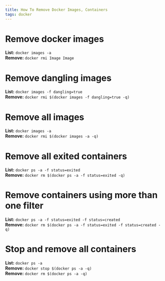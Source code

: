 ```yaml
---
title: How To Remove Docker Images, Containers
tags: docker
---
```


# Remove docker images
**List:** `docker images -a`  
**Remove:** `docker rmi Image Image`

# Remove dangling images
**List:** `docker images -f dangling=true`  
**Remove:** `docker rmi $(docker images -f dangling=true -q)`

# Remove all images
**List:** `docker images -a`  
**Remove:** `docker rmi $(docker images -a -q)`

# Remove all exited containers
**List:** `docker ps -a -f status=exited`  
**Remove:** `docker rm $(docker ps -a -f status=exited -q)`

# Remove containers using more than one filter
**List:** `docker ps -a -f status=exited -f status=created`  
**Remove:** `docker rm $(docker ps -a -f status=exited -f status=created -q)`

# Stop and remove all containers
**List:** `docker ps -a`  
**Remove:** `docker stop $(docker ps -a -q)`  
**Remove:** `docker rm $(docker ps -a -q)`

